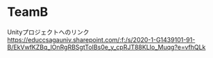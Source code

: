 # TeamB

Unityプロジェクトへのリンク
https://educcsagauniv.sharepoint.com/:f:/s/2020-1-G1439101-91-B/EkVwfKZBq_lOnRgRBSgtToIBs0e_y_cpRJT88KLIo_Muqg?e=vfhQLk
